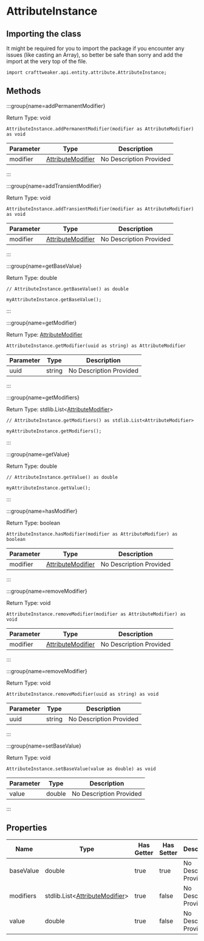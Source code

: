 # AttributeInstance

## Importing the class

It might be required for you to import the package if you encounter any issues (like casting an Array), so better be safe than sorry and add the import at the very top of the file.
```zenscript
import crafttweaker.api.entity.attribute.AttributeInstance;
```


## Methods

:::group{name=addPermanentModifier}

Return Type: void

```zenscript
AttributeInstance.addPermanentModifier(modifier as AttributeModifier) as void
```

| Parameter | Type | Description |
|-----------|------|-------------|
| modifier | [AttributeModifier](/vanilla/api/entity/attribute/AttributeModifier) | No Description Provided |


:::

:::group{name=addTransientModifier}

Return Type: void

```zenscript
AttributeInstance.addTransientModifier(modifier as AttributeModifier) as void
```

| Parameter | Type | Description |
|-----------|------|-------------|
| modifier | [AttributeModifier](/vanilla/api/entity/attribute/AttributeModifier) | No Description Provided |


:::

:::group{name=getBaseValue}

Return Type: double

```zenscript
// AttributeInstance.getBaseValue() as double

myAttributeInstance.getBaseValue();
```

:::

:::group{name=getModifier}

Return Type: [AttributeModifier](/vanilla/api/entity/attribute/AttributeModifier)

```zenscript
AttributeInstance.getModifier(uuid as string) as AttributeModifier
```

| Parameter | Type | Description |
|-----------|------|-------------|
| uuid | string | No Description Provided |


:::

:::group{name=getModifiers}

Return Type: stdlib.List&lt;[AttributeModifier](/vanilla/api/entity/attribute/AttributeModifier)&gt;

```zenscript
// AttributeInstance.getModifiers() as stdlib.List<AttributeModifier>

myAttributeInstance.getModifiers();
```

:::

:::group{name=getValue}

Return Type: double

```zenscript
// AttributeInstance.getValue() as double

myAttributeInstance.getValue();
```

:::

:::group{name=hasModifier}

Return Type: boolean

```zenscript
AttributeInstance.hasModifier(modifier as AttributeModifier) as boolean
```

| Parameter | Type | Description |
|-----------|------|-------------|
| modifier | [AttributeModifier](/vanilla/api/entity/attribute/AttributeModifier) | No Description Provided |


:::

:::group{name=removeModifier}

Return Type: void

```zenscript
AttributeInstance.removeModifier(modifier as AttributeModifier) as void
```

| Parameter | Type | Description |
|-----------|------|-------------|
| modifier | [AttributeModifier](/vanilla/api/entity/attribute/AttributeModifier) | No Description Provided |


:::

:::group{name=removeModifier}

Return Type: void

```zenscript
AttributeInstance.removeModifier(uuid as string) as void
```

| Parameter | Type | Description |
|-----------|------|-------------|
| uuid | string | No Description Provided |


:::

:::group{name=setBaseValue}

Return Type: void

```zenscript
AttributeInstance.setBaseValue(value as double) as void
```

| Parameter | Type | Description |
|-----------|------|-------------|
| value | double | No Description Provided |


:::


## Properties

| Name | Type | Has Getter | Has Setter | Description |
|------|------|------------|------------|-------------|
| baseValue | double | true | true | No Description Provided |
| modifiers | stdlib.List&lt;[AttributeModifier](/vanilla/api/entity/attribute/AttributeModifier)&gt; | true | false | No Description Provided |
| value | double | true | false | No Description Provided |

